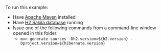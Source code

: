 <!--
  ~ Copyright 2004 - 2025 Red Hat, Inc.
  ~
  ~ Licensed under the Apache License, Version 2.0 (the "License");
  ~ you may not use this file except in compliance with the License.
  ~ You may obtain a copy of the License at
  ~
  ~     http://www.apache.org/licenses/LICENSE-2.0
  ~
  ~ Unless required by applicable law or agreed to in writing, software
  ~ distributed under the License is distributed on an "AS IS" basis,
  ~ WITHOUT WARRANTIES OR CONDITIONS OF ANY KIND, either express or implied.
  ~ See the License for the specific language governing permissions and
  ~ limitations under the License.
  -->
To run this example:
  - Have [Apache Maven](https://maven.apache.org) installed
  - Have [H2 Sakila database](https://github.com/hibernate/sakila-h2) running
  - Issue one of the following commands from a command-line window opened in this folder:
    - `mvn generate-sources -Dh2.version=${h2.version} -Dproject.version=${hibernate.version}`
  
